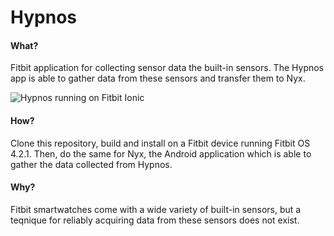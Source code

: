 # Hypnos

#### What?
Fitbit application for collecting sensor data the built-in sensors. The Hypnos app is able to gather data from these sensors and transfer them to Nyx.

![Hypnos running on Fitbit Ionic](https://github.com/ademsalih/hypnos/tree/master/screenshots/hypnos.png "Hypnos running on Fitbit Ionic")

#### How?
Clone this repository, build and install on a Fitbit device running Fitbit OS 4.2.1. Then, do the same for Nyx, the Android application which is able to gather the data collected from Hypnos.

#### Why?
Fitbit smartwatches come with a wide variety of built-in sensors, but a teqnique for reliably acquiring data from these sensors does not exist. 